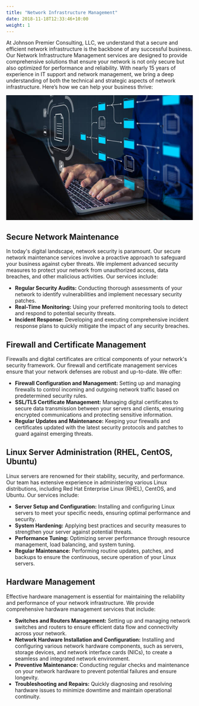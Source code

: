 ```yaml
---
title: "Network Infrastructure Management"
date: 2018-11-18T12:33:46+10:00
weight: 1
---
```


At Johnson Premier Consulting, LLC, we understand that a secure and efficient network infrastructure is the backbone of any successful business. Our Network Infrastructure Management services are designed to provide comprehensive solutions that ensure your network is not only secure but also optimized for performance and reliability. With nearly 15 years of experience in IT support and network management, we bring a deep understanding of both the technical and strategic aspects of network infrastructure. Here’s how we can help your business thrive:

![Network Infrastructure Management](/images/illustrations/network-infrastructure-management.jpg)





## Secure Network Maintenance
In today's digital landscape, network security is paramount. Our secure network maintenance services involve a proactive approach to safeguard your business against cyber threats. We implement advanced security measures to protect your network from unauthorized access, data breaches, and other malicious activities. Our services include:

- **Regular Security Audits:** Conducting thorough assessments of your network to identify vulnerabilities and implement necessary security patches.
- **Real-Time Monitoring:** Using your preferred monitoring tools to detect and respond to potential security threats.
- **Incident Response:** Developing and executing comprehensive incident response plans to quickly mitigate the impact of any security breaches.

## Firewall and Certificate Management
Firewalls and digital certificates are critical components of your network's security framework. Our firewall and certificate management services ensure that your network defenses are robust and up-to-date. We offer:

- **Firewall Configuration and Management:** Setting up and managing firewalls to control incoming and outgoing network traffic based on predetermined security rules.
- **SSL/TLS Certificate Management:** Managing digital certificates to secure data transmission between your servers and clients, ensuring encrypted communications and protecting sensitive information.
- **Regular Updates and Maintenance:** Keeping your firewalls and certificates updated with the latest security protocols and patches to guard against emerging threats.

## Linux Server Administration (RHEL, CentOS, Ubuntu)
Linux servers are renowned for their stability, security, and performance. Our team has extensive experience in administering various Linux distributions, including Red Hat Enterprise Linux (RHEL), CentOS, and Ubuntu. Our services include:

- **Server Setup and Configuration:** Installing and configuring Linux servers to meet your specific needs, ensuring optimal performance and security.
- **System Hardening:** Applying best practices and security measures to strengthen your server against potential threats.
- **Performance Tuning:** Optimizing server performance through resource management, load balancing, and system tuning.
- **Regular Maintenance:** Performing routine updates, patches, and backups to ensure the continuous, secure operation of your Linux servers.

## Hardware Management
Effective hardware management is essential for maintaining the reliability and performance of your network infrastructure. We provide comprehensive hardware management services that include:

- **Switches and Routers Management:** Setting up and managing network switches and routers to ensure efficient data flow and connectivity across your network.
- **Network Hardware Installation and Configuration:** Installing and configuring various network hardware components, such as servers, storage devices, and network interface cards (NICs), to create a seamless and integrated network environment.
- **Preventive Maintenance:** Conducting regular checks and maintenance on your network hardware to prevent potential failures and ensure longevity.
- **Troubleshooting and Repairs:** Quickly diagnosing and resolving hardware issues to minimize downtime and maintain operational continuity.
